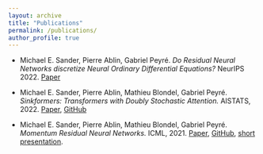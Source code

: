 ```yaml
---
layout: archive
title: "Publications"
permalink: /publications/
author_profile: true
---
```


- Michael E. Sander, Pierre Ablin, Gabriel Peyré. *Do Residual Neural Networks discretize Neural Ordinary Differential Equations?* NeurIPS 2022. [Paper](https://arxiv.org/abs/2205.14612)

- Michael E. Sander, Pierre Ablin, Mathieu Blondel, Gabriel Peyré. *Sinkformers: Transformers with Doubly Stochastic Attention.* AISTATS, 2022. [Paper](https://arxiv.org/abs/2110.11773), [GitHub](https://github.com/michaelsdr/sinkformers)

- Michael E. Sander, Pierre Ablin, Mathieu Blondel, Gabriel Peyré. *Momentum Residual Neural Networks.* ICML, 2021. [Paper](https://arxiv.org/abs/2102.07870), [GitHub](https://github.com/michaelsdr/momentumnet), [short presentation](https://www.youtube.com/watch?v=4PQR7ErASNo).
